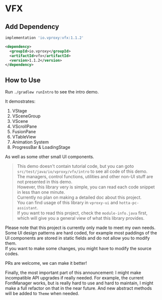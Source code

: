 # VFX

## Add Dependency

```groovy
implementation 'io.vproxy:vfx:1.1.2'
```

```xml
<dependency>
  <groupId>io.vproxy</groupId>
  <artifactId>vfx</artifactId>
  <version>1.1.2</version>
</dependency>
```

## How to Use

Run `./gradlew runIntro` to see the intro demo.

It demostrates:

1. VStage
2. VSceneGroup
3. VScene
4. VScrollPane
5. FusionPane
6. VTableView
7. Animation System
8. ProgressBar & LoadingStage

As well as some other small UI components.

> This demo doesn't contain tutorial code, but you can goto `src/test/java/io/vproxy/vfx/intro` to see all code of this demo.  
> The managers, control functions, utilities and other non-UI stuff are not presented in this demo.  
> However, this library very is simple, you can read each code snippet in less than one minute.  
> Currently no plan on making a detailed doc about this project.  
> You can find usage of this library in `vproxy-ui` and `hotta-pc-assistant`.  
> If you want to read this project, check the `module-info.java` first, which will give you a general view of what this library provides.

Please note that this project is currently only made to meet my own needs. Some UI design patterns are hard coded, for example most paddings of the UI components are stored in static fields and do not allow you to modify them.  
If you want to make some changes, you might have to modify the source codes.

PRs are welcome, we can make it better!

Finally, the most important part of this announcement: I might make incompatible API upgrades if really needed. For example, the current FontManager works, but is really hard to use and hard to maintain, I might make a full refactor on that in the near future. And new abstract methods will be added to `Theme` when needed.

